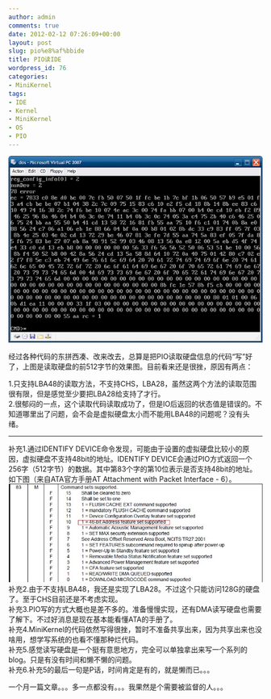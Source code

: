 ```yaml
---
author: admin
comments: true
date: 2012-02-12 07:26:09+00:00
layout: post
slug: pio%e8%af%bbide
title: PIO读IDE
wordpress_id: 76
categories:
- MiniKernel
tags:
- IDE
- Kernel
- MiniKernel
- OS
- PIO
---
```


[![](/uploads/2012/02/read.jpg)](/uploads/2012/02/read.jpg)

经过各种代码的东拼西凑、改来改去，总算是把PIO读取硬盘信息的代码“写”好了，上图是读取硬盘的前512字节的效果图。目前看来还是很挫，原因有两点：

1.只支持LBA48的读取方法，不支持CHS，LBA28，虽然这两个方法的读取范围很有限，但是感觉至少要把LBA28给支持了才行。  
2.很郁闷的一点，这个读取代码读取成功了，但是IO后返回的状态值是错误的。不知道哪里出了问题，会不会是虚拟硬盘太小而不能用LBA48的问题呢？没有头绪。  

--------

补充1.通过IDENTIFY DEVICE命令发现，可能由于设置的虚拟硬盘比较小的原因，虚拟硬盘不支持48bit的地址。IDENTIFY DEVICE会通过PIO方式返回一个256字（512字节）的数据。其中第83个字的第10位表示是否支持48bit的地址。如下图（来自ATA官方手册AT Attachment with Packet Interface - 6）。  
[![](/uploads/2012/02/48bitaddress.jpg)](/uploads/2012/02/48bitaddress.jpg)  
补充2.由于不支持LBA48，我还是实现了LBA28。不过这个只能访问128G的硬盘了。至于CHS目前还是不考虑实现。  
补充3.PIO写的方式大概也是差不多的。准备慢慢实现，还有DMA读写硬盘也需要了解下。不过好消息是现在基本能看懂ATA的手册了。  
补充4.MiniKernel的代码依然写得很挫，暂时不准备共享出来，因为共享出来也没啥用，想学写系统的也看不懂那种烂代码。  
补充5.感觉读写硬盘是一个挺有意思地方，完全可以单独拿出来写一个系列的blog。只是有没有时间和懒不懒的问题。   
补充6.补充5的最后一句是P话，时间肯定是有的，就是懒而已。。。  

一个月一篇文章。。。多一点都没有。。。我果然是个需要被监督的人。。。  
